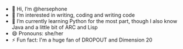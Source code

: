 - 👋 Hi, I’m @hersephone
- 👀 I’m interested in writing, coding and writing code
- 🌱 I’m currently learning Python for the most part, though I also know Java and a little bit of ARC and Lisp
- 😄 Pronouns: she/her
- ⚡ Fun fact: I'm a huge fan of DROPOUT and Dimension 20
